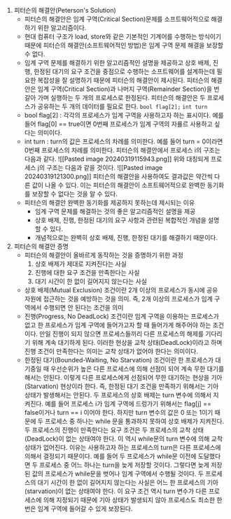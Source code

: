 1. 피터슨의 해결안(Peterson's Solution)
	- 피터슨의 해결안은 임계 구역(Critical Section)문제를 소프트웨어적으로 해결하기 위한 알고리즘이다.
	- 현대 컴퓨터 구조가 load, store와 같은 기본적인 기계어를 수행하는 방식이기 때문에 피터슨의 해결안(소프트웨어적인 방법)은 임계 구역 문제 해결을 보장할 수 없다.
	- 임계 구역 문제를 해결하기 위한 알고리즘적인 설명을 제공하고 상호 배제, 진행, 한정된 대기의 요구 조건을 중점으로 수행하는 소프트웨어를 설계하는데 필요한 복잡성을 잘 설명하기 때문에 피터슨의 해결안이 제시된다.
	피터슨의 해결안은 임계 구역(Critical Section)과 나머지 구역(Remainder Section)을 번갈아 가며 실행하는 두 개의 프로세스로 한정된다.
	피터슨의 해결안은 두 프로세스가 공유하는 두 개의 데이터를 필요로 한다.
	`bool flag[2];`
	`int turn`
	- bool flag\[2] : 각각의 프로세스가 임계 구역을 사용하고자 하는 표시이다. 예를 들어 flag\[0] == true이면 0번째 프로세스가 임계 구역의 자룔르 사용하고 싶다는 의미이다.
	- int turn : turn의 값은 프로세스의 차례를 의미한다. 예를 들어 turn = 0이라면 0번째 프로세스의 차례를 의미한다.
	피터슨의 해결안에서 프로세스 i의 구조는 다음과 같다.
	![[Pasted image 20240319115943.png]]
	위와 대칭되게 프로세스 j의 구조는 다음과 같을 것이다.
	![[Pasted image 20240319121300.png]]
	피터슨의 해결안을 사용하여도 결과값은 약간씩 다른 값이 나올 수 있다. 이는 피터슨의 해결안이 소프트웨어적으로 완벽한 동기화를 보장할 수 없다는 것을 알 수 있다.
	- 피터슨의 해결안 완벽한 동기화를 제공하지 못하는데 제시되는 이유
		- 임계 구역 문제를 해결하는 것의 좋은 알고리즘적인 설명을 제공
		- 상호 배제, 진행, 한정된 대기의 요구 사항과 관련된 복합적인 개념을 설명할 수 있다.
		- 개념적으로는 완벽히 상호 배제, 진행, 한정된 대기를 해결하기 때문이다.
2. 피터슨의 해결안 증명
	- 피터슨의 해결안이 올바르게 동작하는 것을 증명하기 위한 과정
		1. 상호 배제가 제대로 지켜진다는 사실
		2. 진행에 대한 요구 조건을 만족한다는 사실
		3. 대기 시간이 한 없이 길어지지 않는다는 사실
	- 상호 배제(Mutual Exclusion) 조건이란
		2개 이상의 프로세스가 동시에 공유 자원에 접근하는 것을 예방하는 것을 의미. 즉, 2개 이상의 프로세스가 임계 구역에서 수행되면 안 된다는 조건을 의미
	- 진행(Progress, No DeadLock) 조건이란
		임계 구역을 이용하는 프로세스가 없고 한 프로세스가 임계 구역에 들어가고자 할 때 들어가게 해주어야 하는 조건이다. 만일 진행이 되지 않으면 프로세스들끼리 다른 프로세스의 해제를 기다리기 위해 계속 대기하게 된다. 이러한 현상을 교착 상태(DeadLock)이라고 하며 진행 조건이 만족한다는 의미는 교착 상태가 없어야 한다는 의미이다.
	- 한정된 대기(Bounded-Waiting, No Starvation) 조건이란
		한 프로세스가 대기중일 때 우선순위가 높은 다른 프로세스에 의해 선점이 되어 계속 무한 대기를 해서는 안된다. 이렇게 다른 프로세스에게 선점되어 무한 대기하는 현상을 기아(Starvation) 현상이라 한다. 즉, 한정된 대기 조건을 만족하기 위해서는 기아 상태가 발생해서는 안된다.
	두 프로세스의 상호 배제는 turn 변수에 의해서 지켜진다. 예를 들어 프로세스 i가 임계 구역에 드렁가기 위해서는 flag\[j] == false이거나 turn == i 이어야 한다. 하지만 turn 변수의 값은 0 또는 1이기 때문에 두 프로세스 중 하나는 while 문을 통과하지 못하여 상호 배제가 지켜진다.
	두 프로세스의 진행이 만족한다는 요구 조건은 두 프로세스의 교착 상태(DeadLock)이 없는 상태여야 한다. 이 역시 while문의 turn 변수에 의해 교착 상태가 없어진다. 이유는 사용하고자 하는 프로세스의 turn은 다른 프로세스에 의해서 결정되기 때문이다. 예를 들어 두 프로세스가 while문 이전에 도달했다면 두 프로세스 중 어느 하나는 turn을 늦게 저장할 것이다. 그렇다면 늦게 저장된 값의 프로세스가 while문을 벗어나 임계 구역에서 수행될 것이다.
	두 프로세스의 대기 시간이 한 없이 길어지지 않는다는 사실은 어느 한 프로세스의 기아(starvation)이 없는 상태여야 한다. 이 요구 조건 역시 turn 변수가 다른 프로세스에 의해 지정되기 때문에 기아 상태가 발생되지 않아 프로세스도 최소한 한 번은 임계 구역에 들어갈 수 있게 보장된다.